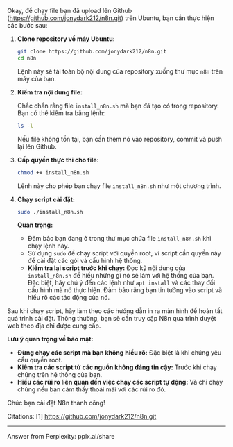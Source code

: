 Okay, để chạy file bạn đã upload lên Github (https://github.com/jonydark212/n8n.git) trên Ubuntu, bạn cần thực hiện các bước sau:

1.  **Clone repository về máy Ubuntu:**

    ```bash
    git clone https://github.com/jonydark212/n8n.git
    cd n8n
    ```

    Lệnh này sẽ tải toàn bộ nội dung của repository xuống thư mục `n8n` trên máy của bạn.

2.  **Kiểm tra nội dung file:**

    Chắc chắn rằng file `install_n8n.sh` mà bạn đã tạo có trong repository. Bạn có thể kiểm tra bằng lệnh:

    ```bash
    ls -l
    ```

    Nếu file không tồn tại, bạn cần thêm nó vào repository, commit và push lại lên Github.

3.  **Cấp quyền thực thi cho file:**

    ```bash
    chmod +x install_n8n.sh
    ```

    Lệnh này cho phép bạn chạy file `install_n8n.sh` như một chương trình.

4.  **Chạy script cài đặt:**

    ```bash
    sudo ./install_n8n.sh
    ```

    **Quan trọng:**

    *   Đảm bảo bạn đang ở trong thư mục chứa file `install_n8n.sh` khi chạy lệnh này.
    *   Sử dụng `sudo` để chạy script với quyền root, vì script cần quyền này để cài đặt các gói và cấu hình hệ thống.
    *   **Kiểm tra lại script trước khi chạy:**  Đọc kỹ nội dung của `install_n8n.sh` để hiểu những gì nó sẽ làm với hệ thống của bạn.  Đặc biệt, hãy chú ý đến các lệnh như `apt install` và các thay đổi cấu hình mà nó thực hiện.  Đảm bảo rằng bạn tin tưởng vào script và hiểu rõ các tác động của nó.

Sau khi chạy script, hãy làm theo các hướng dẫn in ra màn hình để hoàn tất quá trình cài đặt. Thông thường, bạn sẽ cần truy cập N8n qua trình duyệt web theo địa chỉ được cung cấp.

**Lưu ý quan trọng về bảo mật:**

*   **Đừng chạy các script mà bạn không hiểu rõ:** Đặc biệt là khi chúng yêu cầu quyền root.
*   **Kiểm tra các script từ các nguồn không đáng tin cậy:** Trước khi chạy chúng trên hệ thống của bạn.
*   **Hiểu các rủi ro liên quan đến việc chạy các script tự động:** Và chỉ chạy chúng nếu bạn cảm thấy thoải mái với các rủi ro đó.

Chúc bạn cài đặt N8n thành công!

Citations:
[1] https://github.com/jonydark212/n8n.git

---
Answer from Perplexity: pplx.ai/share
